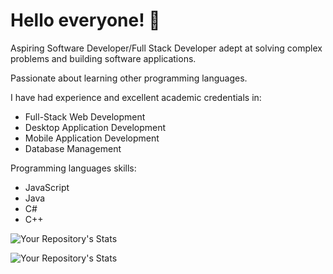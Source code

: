 # Hello everyone! 👋

<!--
**corpzbrideee02/corpzbrideee02** is a ✨ _special_ ✨ repository because its `README.md` (this file) appears on your GitHub profile.

Here are some ideas to get you started:

- 🔭 I’m currently working on ...
- 🌱 I’m currently learning ...
- 👯 I’m looking to collaborate on ...
- 🤔 I’m looking for help with ...
- 💬 Ask me about ...
- 📫 How to reach me: ...
- 😄 Pronouns: ...
- ⚡ Fun fact: ...
-->

Aspiring Software Developer/Full Stack Developer adept at solving complex problems and building software applications.

Passionate about learning other programming languages. 

I have had experience and excellent academic credentials in:
* Full-Stack Web Development
* Desktop Application Development
* Mobile Application Development
* Database Management 

Programming languages skills:
* JavaScript
* Java 
* C#
* C++

![Your Repository's Stats](https://github-readme-stats.vercel.app/api?username=corpzbrideee02&show_icons=true)

![Your Repository's Stats](https://github-readme-stats.vercel.app/api/top-langs/?username=corpzbrideee02&theme=blue-green)
